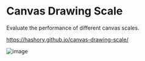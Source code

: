 # Canvas Drawing Scale

Evaluate the performance of different canvas scales.

https://hashory.github.io/canvas-drawing-scale/

![image](https://github.com/user-attachments/assets/82206241-44ff-47bd-8bb6-a2ec56596879)
